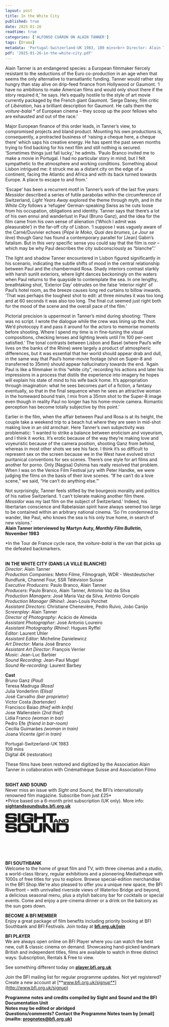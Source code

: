 ```yaml
---
layout: post
title: In the White City
published: true
date: 2025-01-26
readtime: true
categories: ['ALFONSO CUÁRON ON ALAIN TANNER']
tags: [Drama]
metadata: 'Portugal-Switzerland-UK 1983, 109 mins<br> Director: Alain Tanner'
pdf: '2025-01-26-in-the-white-city.pdf'
---
```


Alain Tanner is an endangered species: a European filmmaker fiercely resistant to the seductions of the Euro co-production in an age when that seems the only alternative to transatlantic funding. Tanner would rather stay hungry than stay alive on drip-feed finance from Hollywood or Gaumont. ‘I have no ambitions to make American films and would only shoot there if the story required it,’ he says. He’s equally hostile to the style of art movie currently packaged by the French giant Gaumont. ‘Serge Daney, film critic of _Libération_, has a brilliant description for Gaumont. He calls them the _voiture-balai_ * of European cinema – they scoop up the poor fellows who are exhausted and out of the race.’

Major European finance of this order leads, in Tanner’s view, to compromised projects and bland product. Mounting his own productions is, consequently, a protracted business of ‘raising a cheque here, a cheque there’ which saps his creative energy. He has spent the past seven months trying to find backing for his next film and still nothing is secured. ‘Sometimes things just fall lucky,’ he admits. ‘Paulo Branco invited me to make a movie in Portugal. I had no particular story in mind, but I felt sympathetic to the atmosphere and working conditions. Something about Lisbon intrigued me: it struck me as a distant city on the edge of a continent, facing the Atlantic and Africa and with its back turned towards Europe. A place to escape to and from.’

‘Escape’ has been a recurrent motif in Tanner’s work of the last five years: _Messidor_ described a series of futile parabolas within the circumference of Switzerland, _Light Years Away_ explored the theme through myth, and _In the White City_ follows a ‘refugee’ German-speaking Swiss as he cuts loose from his occupation, obligations and identity. Tanner says that there’s a lot of his own ennui and wanderlust in Paul (Bruno Ganz), and the idea for the film came from his own sense of alienation (‘Which I admit was pleasurable’) in the far-off city of Lisbon. ‘I suppose I was vaguely aware of the Carné/Duvivier echoes (_Pépé le Moko_, _Quai des brumes_, _Le Jour se lève_) though Ganz has found a contemporary parallel for [Jean] Gabin’s fatalism. But in this very specific sense you could say that the film is _noir_ – which may be why Paul describes the city subconsciously as “blanche”.’

The light and shadow Tanner encountered in Lisbon figured significantly in his scenario, indicating the subtle shifts of mood in the central relationship between Paul and the chambermaid Rosa. Shady interiors contrast starkly with harsh sunlit exteriors, where light dances beckoningly on the waters when Paul returns to the quayside to contemplate the sea. In one lengthy, breathtaking shot, ‘Exterior Day’ obtrudes on the false ‘interior night’ of Paul’s hotel room, as the breeze causes long red curtains to billow inwards. ‘That was perhaps the toughest shot to edit: at three minutes it was too long and at 60 seconds it was also too long. The final cut seemed just right both for the mood of the scene and the overall pace of the film.’

Pictorial precision is uppermost in Tanner’s mind during shooting: ‘There was no script. I wrote the dialogue while the crew was lining up the shot. We’d photocopy it and pass it around for the actors to memorise moments before shooting. Where I spend my time is in fine-tuning the visual compositions, checking lenses and lighting levels until I’m 100 per-cent satisfied.’ The tonal contrasts between Lisbon and Basel (where Paul’s wife lives on the banks of the Rhine) were largely a product of atmospheric differences, but it was essential that her world should appear drab and dull, in the same way that Paul’s home-movie footage (shot on Super-8 and transferred to 35mm) should appear hallucinatory towards the end. ‘Again Paul is like a filmmaker in this “white city”, recording his actions and later his impressions in a process that distils the experience into imagery he hopes will explain his state of mind to his wife back home. It’s appropriation through imagination: what he sees becomes part of a fiction, a fantasy eventually, so that in the final sequence when he sees an attractive woman in the homeward bound train, I mix from a 35mm shot to the Super-8 image even though in reality Paul no longer has his home-movie camera. Romantic perception has become totally subjective by this point.’

Earlier in the film, when the affair between Paul and Rosa is at its height, the couple take a weekend trip to a beach hut where they are seen in mid-shot making love in an old armchair. Here Tanner’s own subjectivity was problematic: ‘I wanted to strike a balance between eroticism and voyeurism, and I think it works. It’s erotic because of the way they’re making love and voyeuristic because of the camera position, shooting Ganz from behind, whereas in most other shots we see his face. I think it’s so difficult to represent sex on the screen because we in the West have evolved strict puritanical conventions for sex scenes. There’s one style for art films and another for porno. Only [Nagisa] Oshima has really resolved that problem. When I was on the Venice Film Festival jury with Peter Handke, we were judging the films on the basis of their love scenes. “If he can’t do a love scene,” we said, “He can’t do anything else.”’

Not surprisingly, Tanner feels stifled by the bourgeois morality and politics of his native Switzerland. ‘I can’t tolerate making another film there. _Messidor_ was my last film on the subject of Switzerland.’ Indeed, his libertarian conscience and Rabelaisian spirit have always seemed too large to be contained within an arbitrary national cinema. ‘So I’m condemned to wander, like Paul, who knows the sea is his only true home, in search of new visions.’  
**Alain Tanner interviewed by Martyn Auty, _Monthly Film Bulletin_, November 1983**

*In the Tour de France cycle race, the _voiture-balai_ is the van that picks up the defeated backmarkers.
<br><br>

**IN THE WHITE CITY (DANS LA VILLE BLANCHE)**  
_Director_: Alain Tanner  
_Production Companies_: Metro Filme, Filmograph, WDR - Westdeutscher Rundfunk, Channel Four, SSR Télévision Suisse  
_Executive Producers_: Paulo Branco, Alain Tanner  
_Producers_: Paulo Branco, Alain Tanner,  Antonio Vaz da Silva  
_Production Managers_: José Maria Vaz da Silva, António Gonçalo  
_Production Manager (Rhine)_: Jean-Louis Porchet  
_Assistant Directors_: Christiane Chenevière,  Pedro Ruivo, João Canijo  
_Screenplay_: Alain Tanner  
_Director of Photography_: Acácio de Almeida  
_Assistant Photographer_: José Antonio Loureiro  
_Assistant Photography (Rhine)_: Hugues Ryffel  
_Editor_: Laurent Uhler  
_Assistant Editor_: Micheline Danielewicz  
_Art Director_: Maria José Branco  
_Assistant Art Director_: François Verrier  
_Music_: Jean-Luc Barbier  
_Sound Recording_: Jean-Paul Mugel  
_Sound Re-recording_: Laurent Barbey

**Cast**  
Bruno Ganz _(Paul)_  
Teresa Madruga _(Rosa)_  
Julia Vonderlinn _(Elisa)_  
José Carvalho _(bar proprietor)_  
Victor Costa _(bartender)_  
Francisco Baiao _(thief with knife)_  
Jose Wallenstein _(2nd thief)_  
Lidia Franco _(woman in bar)_  
Pedro Efe _(friend in bar-room)_  
Cecilia Guimarães _(woman in train)_  
Joana Vicente _(girl in train)_

Portugal-Switzerland-UK 1983  
109 mins  
Digital 4K (restoration)

These films have been restored and digitized by  the Association Alain Tanner in collaboration with Cinémathèque Suisse and Association Filmo
<br><br>

**SIGHT AND SOUND**<br>
Never miss an issue with _Sight and Sound_, the BFI’s internationally renowned film magazine. Subscribe from just £25*<br>
*Price based on a 6-month print subscription (UK only). More info: [**sightandsoundsubs.bfi.org.uk**](https://sightandsoundsubs.bfi.org.uk/subscribe)

<img style="float: left;" src="/img/sight-and-sound.jpg" width="40%" height="40%"><br><br><br><br><br><br><br><br>

**BFI SOUTHBANK**  
Welcome to the home of great film and TV, with three cinemas and a studio, a world-class library, regular exhibitions and a pioneering Mediatheque with 1000s of free titles for you to explore. Browse special-edition merchandise in the BFI Shop.We&#39;re also pleased to offer you a unique new space, the BFI Riverfront – with unrivalled riverside views of Waterloo Bridge and beyond, a delicious seasonal menu, plus a stylish balcony bar for cocktails or special events. Come and enjoy a pre-cinema dinner or a drink on the balcony as the sun goes down.  

**BECOME A BFI MEMBER**  
Enjoy a great package of film benefits including priority booking at BFI Southbank and BFI Festivals. Join today at [**bfi.org.uk/join**](http://www.bfi.org.uk/join)  

**BFI PLAYER**  
 We are always open online on BFI Player where you can watch the best new, cult &amp; classic cinema on demand. Showcasing hand-picked landmark British and independent titles, films are available to watch in three distinct ways: Subscription, Rentals &amp; Free to view.  

See something different today on [**player.bfi.org.uk**](https://player.bfi.org.uk)  

Join the BFI mailing list for regular programme updates. Not yet registered? Create a new account at [**www.bfi.org.uk/signup**](http://www.bfi.org.uk/signup)

**Programme notes and credits compiled by Sight and Sound and the BFI Documentation Unit  
Notes may be edited or abridged  
Questions/comments? Contact the Programme Notes team by [email](mailto: prognotes@bfi.org.uk)**

<!--stackedit_data:
eyJoaXN0b3J5IjpbNzU2ODMyNDIxXX0=
-->
